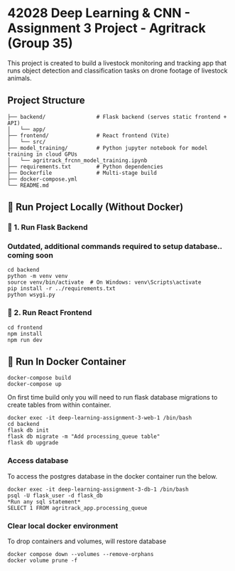# 42028 Deep Learning & CNN - Assignment 3 Project - Agritrack (Group 35)

This project is created to build a livestock monitoring and tracking app that runs object detection and classification tasks on drone footage of livestock animals.

## Project Structure
```
├── backend/                # Flask backend (serves static frontend + API)
│   └── app/
├── frontend/               # React frontend (Vite)
│   └── src/
├── model_training/         # Python jupyter notebook for model training in cloud GPUs
│   └── agritrack_frcnn_model_training.ipynb
├── requirements.txt        # Python dependencies
├── Dockerfile              # Multi-stage build
├── docker-compose.yml
└── README.md
```


## 🧪 Run Project Locally (Without Docker)

### 🔹 1. Run Flask Backend
### Outdated, additional commands required to setup database.. coming soon

```
cd backend
python -m venv venv
source venv/bin/activate  # On Windows: venv\Scripts\activate
pip install -r ../requirements.txt
python wsygi.py
```

### 🔹 2. Run React Frontend

```
cd frontend
npm install
npm run dev
```

## 🧪 Run In Docker Container

```
docker-compose build
docker-compose up
```

On first time build only you will need to run flask database migrations to create tables from within container.

```
docker exec -it deep-learning-assignment-3-web-1 /bin/bash
cd backend
flask db init
flask db migrate -m "Add processing_queue table"
flask db upgrade
```

### Access database 

To access the postgres database in the docker container run the below.

```
docker exec -it deep-learning-assignment-3-db-1 /bin/bash
psql -U flask_user -d flask_db
*Run any sql statement*
SELECT 1 FROM agritrack_app.processing_queue
```

### Clear local docker environment

To drop containers and volumes, will restore database

```
docker compose down --volumes --remove-orphans
docker volume prune -f
```